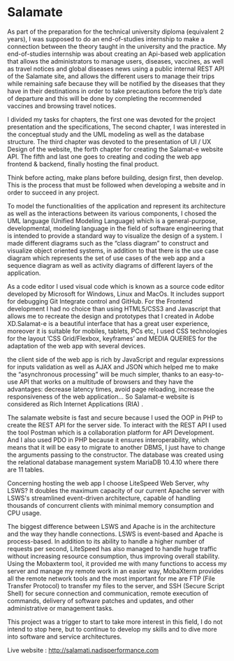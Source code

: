 # Salamate
As part of the preparation for the technical university diploma (equivalent 2 years), I was supposed to do an
end-of-studies internship to make a connection between the theory taught in the university and the practice.
My end-of-studies internship was about creating an Api-based web application that allows the administrators to
manage users, diseases, vaccines, as well as travel notices and global diseases news using a public internal REST API
of the Salamate site, and allows the different users to manage their trips while remaining safe because they will be
notified by the diseases that they have in their destinations in order to take precautions before the trip’s date of
departure and this will be done by completing the recommended vaccines and browsing travel notices.

I divided my tasks for chapters, the first one was devoted for the project presentation and the specifications, The
second chapter, I was interested in the conceptual study and the UML modeling as well as the database structure. The
third chapter was devoted to the presentation of UI / UX Design of the website, the forth chapter for creating the
Salamat-e website API. The fifth and last one goes to creating and coding the web app frontend & backend, finally
hosting the final product.

Think before acting, make plans before building, design first, then develop. This is the process that must be
followed when developing a website and in order to succeed in any project.

To model the functionalities of the application and represent its architecture as well as the interactions between its
various components, I chosed the UML language (Unified Modeling Language) which is a general-purpose,
developmental, modeling language in the field of software engineering that is intended to provide a standard way to
visualize the design of a system. I made different diagrams such as the “class diagram” to construct and visualize
object oriented systems, in addition to that there is the use case diagram which represents the set of use cases of the
web app and a sequence diagram as well as activity diagrams of different layers of the application.

As a code editor I used visual code which is known as a source code editor developed by Microsoft for Windows,
Linux and MacOs. It includes support for debugging Git Integrate control and GitHub. For the Frontend development
I had no choice than using HTML5/CSS3 and Javascript that allows me to recreate the design and prototypes that I
created in Adobe XD.Salamat-e is a beautiful interface that has a great user experience, moreover it is suitable for
mobiles, tablets, PCs etc, I used CSS technologies for the layout ’CSS Grid/Flexbox, keyframes’ and MEDIA
QUERIES for the adaptation of the web app with several devices.

the client side of the web app is rich by JavaScript and regular expressions for inputs validation as well as AJAX and
JSON which helped me to make the “asynchronous processing” will be much simpler, thanks to an easy-to-use API
that works on a multitude of browsers and they have the advantages: decrease latency times, avoid page reloading,
increase the responsiveness of the web application... So Salamat-e website is considered as Rich Internet Applications
(RIA) .

The salamate website is fast and secure because I used the OOP in PHP to create the REST API for the server
side. To interact with the REST API I used the tool Postman which is a collaboration platform for API Development.
And I also used PDO in PHP because it ensures interoperability, which means that it will be easy to migrate to another
DBMS, I just have to change the arguments passing to the constructor. The database was created using the relational
database management system MariaDB 10.4.10 where there are 11 tables.

Concerning hosting the web app I choose LiteSpeed Web Server, why LSWS? It doubles the maximum capacity
of our current Apache server with LSWS's streamlined event-driven architecture, capable of handling thousands of
concurrent clients with minimal memory consumption and CPU usage.

The biggest difference between LSWS and Apache is in the architecture and the way they handle connections.
LSWS is event-based and Apache is process-based. In addition to its ability to handle a higher number of requests per
second, LiteSpeed has also managed to handle huge traffic without increasing resource consumption, thus improving
overall stability. Using the Mobaxterm tool, it provided me with many functions to access my server and manage my
remote work in an easier way, MobaXterm provides all the remote network tools and the most important for me are
FTP (File Transfer Protocol) to transfer my files to the server, and SSH (Secure Script Shell) for secure connection
and communication, remote execution of commands, delivery of software patches and updates, and other
administrative or management tasks.

This project was a trigger to start to take more interest in this field, I do not intend to stop here, but to continue to
develop my skills and to dive more into software and service architectures.

Live website : http://salamati.nadisperformance.com
